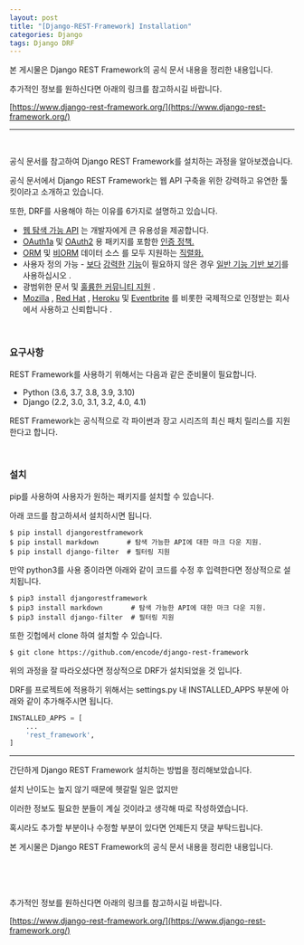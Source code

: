 ```yaml
---
layout: post
title: "[Django-REST-Framework] Installation"
categories: Django
tags: Django DRF
---
```


본 게시물은 Django REST Framework의 공식 문서 내용을 정리한 내용입니다.

추가적인 정보를 원하신다면 아래의 링크를 참고하시길 바랍니다.

[https://www.django-rest-framework.org/](https://www.django-rest-framework.org/)

---

<br/>

공식 문서를 참고하여 Django REST Framework를 설치하는 과정을 알아보겠습니다.

공식 문서에서 Django REST Framework는 웹 API 구축을 위한 강력하고 유연한 툴킷이라고 소개하고 있습니다.

또한, DRF를 사용해야 하는 이유를 6가지로 설명하고 있습니다.

- [웹 탐색 ​​가능 API](https://restframework.herokuapp.com/) 는 개발자에게 큰 유용성을 제공합니다.
- [OAuth1a](https://www.django-rest-framework.org/api-guide/authentication/#django-rest-framework-oauth) 및 [OAuth2](https://www.django-rest-framework.org/api-guide/authentication/#django-oauth-toolkit) 용 패키지를 포함한 [인증 정책.](https://www.django-rest-framework.org/api-guide/authentication/)
- [ORM](https://www.django-rest-framework.org/api-guide/serializers#modelserializer) 및 [비ORM](https://www.django-rest-framework.org/api-guide/serializers#serializers) 데이터 소스 를 모두 지원하는 [직렬화.](https://www.django-rest-framework.org/api-guide/serializers/)
- 사용자 정의 가능 - [보다](https://www.django-rest-framework.org/api-guide/generic-views/) [강력한](https://www.django-rest-framework.org/api-guide/viewsets/) [기능](https://www.django-rest-framework.org/api-guide/routers/)이 필요하지 않은 경우 [일반 기능 기반 보기](https://www.django-rest-framework.org/api-guide/views#function-based-views)를 사용하십시오 .
- 광범위한 문서 및 [훌륭한 커뮤니티 지원](https://groups.google.com/forum/?fromgroups#!forum/django-rest-framework) .
- [Mozilla](https://www.mozilla.org/en-US/about/) , [Red Hat](https://www.redhat.com/) , [Heroku](https://www.heroku.com/) 및 [Eventbrite](https://www.eventbrite.co.uk/about/) 를 비롯한 국제적으로 인정받는 회사에서 사용하고 신뢰합니다 .

<br/>

### 요구사항

REST Framework를 사용하기 위해서는 다음과 같은 준비물이 필요합니다.

- Python (3.6, 3.7, 3.8, 3.9, 3.10)
- Django (2.2, 3.0, 3.1, 3.2, 4.0, 4.1)

REST Framework는 공식적으로 각 파이썬과 장고 시리즈의 최신 패치 릴리스를 지원한다고 합니다.

<br/>

### 설치

pip를 사용하여 사용자가 원하는 패키지를 설치할 수 있습니다.

아래 코드를 참고하셔서 설치하시면 됩니다.

```shell
$ pip install djangorestframework
$ pip install markdown       # 탐색 가능한 API에 대한 마크 다운 지원.
$ pip install django-filter  # 필터링 지원
```

만약 python3를 사용 중이라면 아래와 같이 코드를 수정 후 입력한다면 정상적으로 설치됩니다.

```shell
$ pip3 install djangorestframework
$ pip3 install markdown       # 탐색 가능한 API에 대한 마크 다운 지원.
$ pip3 install django-filter  # 필터링 지원
```

또한 깃헙에서 clone 하여 설치할 수 있습니다.

```shell
$ git clone https://github.com/encode/django-rest-framework
```

위의 과정을 잘 따라오셨다면 정상적으로 DRF가 설치되었을 것 입니다.

DRF를 프로젝트에 적용하기 위해서는 settings.py 내 INSTALLED_APPS 부분에 아래와 같이 추가해주시면 됩니다.

```python
INSTALLED_APPS = [
    ...
    'rest_framework',
]
```

---

간단하게 Django REST Framework 설치하는 방법을 정리해보았습니다.

설치 난이도는 높지 않기 때문에 헷갈릴 일은 없지만

이러한 정보도 필요한 분들이 계실 것이라고 생각해 따로 작성하였습니다.

혹시라도 추가할 부분이나 수정할 부분이 있다면 언제든지 댓글 부탁드립니다.

본 게시물은 Django REST Framework의 공식 문서 내용을 정리한 내용입니다.

<br/>
<br/>
<br/>

추가적인 정보를 원하신다면 아래의 링크를 참고하시길 바랍니다.

[https://www.django-rest-framework.org/](https://www.django-rest-framework.org/)
